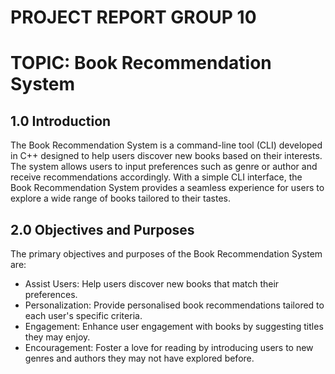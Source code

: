 # PROJECT REPORT GROUP 10
# TOPIC: Book Recommendation System

## 1.0 Introduction
The Book Recommendation System is a command-line tool (CLI) developed in C++ designed to help users discover new books based on their interests. The system allows users to input preferences such as genre or author and receive recommendations accordingly. With a simple CLI interface, the Book Recommendation System provides a seamless experience for users to explore a wide range of books tailored to their tastes.

## 2.0 Objectives and Purposes
The primary objectives and purposes of the Book Recommendation System are:
- Assist Users: Help users discover new books that match their preferences.
- Personalization: Provide personalised book recommendations tailored to each user's specific criteria.
- Engagement: Enhance user engagement with books by suggesting titles they may enjoy.
- Encouragement: Foster a love for reading by introducing users to new genres and authors they may not have explored before.

